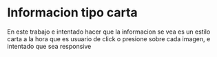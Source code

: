 # Informacion tipo carta

En este trabajo e intentado hacer que la informacion se vea es un estilo carta a la hora que es usuario de click
o presione sobre cada imagen, e intentado que sea responsive

